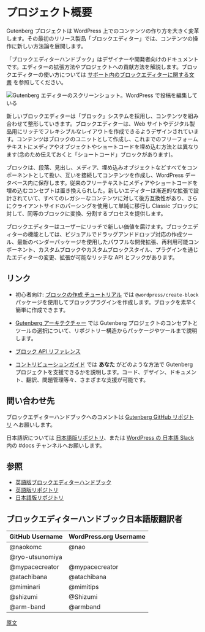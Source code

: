 <!-- 
# Project Overview
 -->
# プロジェクト概要

<!-- 
The Gutenberg project is transforming the way content is created on WordPress. A block editor was the first product launched creating a new methodology for working with content.
-->
Gutenberg プロジェクトは WordPress 上でのコンテンツの作り方を大きく変革します。その最初のリリース製品「ブロックエディター」では、コンテンツの操作に新しい方法論を展開します。 

<!--
The Block Editor handbook provides documentation for designers and developers on how to extend the editor, and also how you can start contributing to the project. For authors, writers, and users of the block editor see the [block editor support documentation](https://wordpress.org/support/article/wordpress-editor/).
-->
「ブロックエディターハンドブック」はデザイナーや開発者向けのドキュメントです。エディターの拡張方法やプロジェクトへの貢献方法を解説します。ブロックエディターの使い方については [サポート内のブロックエディターに関する文書](https://ja.wordpress.org/support/article/wordpress-editor/) を参照してください。

<!--
![Screenshot of the Gutenberg Editor, editing a post in WordPress](https://user-images.githubusercontent.com/1204802/100067796-fc3e8700-2e36-11eb-993b-6b80b4310b87.png)
-->
![Gutenberg エディターのスクリーンショット。WordPress で投稿を編集している](https://user-images.githubusercontent.com/1204802/100067796-fc3e8700-2e36-11eb-993b-6b80b4310b87.png)

<!--
Using a system of Blocks to compose and format content, the new block-based editor is designed to create rich, flexible layouts for websites and digital products. Content is created in the unit of blocks instead of freeform text with inserted media, embeds and Shortcodes (there's a Shortcode block though).
-->
新しいブロックエディターは「ブロック」システムを採用し、コンテンツを組み合わせて整形していきます。ブロックエディターは、Web サイトやデジタル製品用にリッチでフレキシブルなレイアウトを作成できるようデザインされています。コンテンツはブロックのユニットとして作成し、これまでのフリーフォームテキストにメディアやオブジェクトやショートコードを埋め込む方法とは異なります(念のため伝えておくと「ショートコード」ブロックがあります)。

<!--
Blocks treat Paragraphs, Headings, Media, and Embeds all as components that, when strung together, make up the content stored in the WordPress database, replacing the traditional concept of freeform text with embedded media and shortcodes. The new editor is designed with progressive enhancement, meaning that it is back-compatible with all legacy content, and it also offers a process to try to convert and split a Classic block into equivalent blocks using client-side parsing. Finally, the blocks offer enhanced editing and format controls.
-->
ブロックは、段落、見出し、メディア、埋め込みオブジェクトなどすべてをコンポーネントとして扱い、互いを接続してコンテンツを作成し、WordPress データベース内に保存します。従来のフリーテキストにメディアやショートコードを埋め込むコンセプトは置き換えられした。新しいエディターは漸進的な拡張で設計されていて、すべてのレガシーなコンテンツに対して後方互換性があり、さらにクライアントサイドのパーシングを使用して単純に移行し Classic ブロックに対して、同等のブロックに変換、分割するプロセスを提供します。

<!--
The Editor offers rich new value to users with visual, drag-and-drop creation tools and powerful developer enhancements with modern vendor packages, reusable components, rich APIs and hooks to modify and extend the editor through Custom Blocks, Custom Block Styles and Plugins.
-->
ブロックエディターはユーザーにリッチで新しい価値を届けます。ブロックエディターの機能としては、ビジュアルでドラッグアンドドロップ対応の作成ツール、最新のベンダーパッケージを使用したパワフルな開発拡張、再利用可能コンポーネント、カスタムブロックやカスタムブロックスタイル、プラグインを通じたエディターの変更、拡張が可能なリッチな API とフックがあります。

<!-- 
## Quick Links
 -->
## リンク

<!-- 
-   Beginners: The [Create a Block Tutorial](/docs/designers-developers/developers/tutorials/create-block/readme.md) walks through creating a block plugin using the `@wordpress/create-block` package; a quick and easy way to start creating your own block.

-   [Gutenberg Architecture](/docs/architecture/readme.md) covers the conceptual and tool choices going into the Gutenberg project, from repository structure to packages and tools.

-   [Block API Reference](/docs/designers-developers/developers/block-api/README.md)

-   [Contributors Guide](/docs/contributors/readme.md) covers how **you** can help; be it code, design, documentation, language, or triage, we need you to help make Gutenberg.
 -->
-   初心者向け: [ブロックの作成 チュートリアル](https://ja.wordpress.org/team/handbook/block-editor/tutorials/create-block/) では `@wordpress/create-block` パッケージを使用してブロックプラグインを作成します。ブロックを素早く簡単に作成できます。

-   [Gutenberg アーキテクチャー](https://developer.wordpress.org/block-editor/principles/architecture/) では Gutenberg プロジェクトのコンセプトとツールの選択について、リポジトリー構造からパッケージやツールまで説明します。

-   [ブロック API リファレンス](https://ja.wordpress.org/team/handbook/block-editor/developers/block-api/)

-   [コントリビューションガイド](https://ja.wordpress.org/team/handbook/block-editor/contributors/) では **あなた** がどのような方法で Gutenberg プロジェクトを支援できるかを説明します。コード、デザイン、ドキュメント、翻訳、問題管理等々、さまざまな支援が可能です。

## 問い合わせ先
ブロックエディターハンドブックへのコメントは [Gutenberg GitHub リポジトリ](https://github.com/WordPress/gutenberg) へお願いします。

日本語訳については [日本語版リポジトリ](https://github.com/jawordpressorg/gutenberg)、または [WordPress の 日本語 Slack](https://ja.wordpress.org/support/article/slack/) 内の #docs チャンネルへお願いします。

## 参照
- [英語版ブロックエディターハンドブック](https://developer.wordpress.org/block-editor/)
- [英語版リポジトリ](https://github.com/WordPress/gutenberg)
- [日本語版リポジトリ](https://github.com/jawordpressorg/gutenberg)

## ブロックエディターハンドブック日本語版翻訳者

| GitHub Username | WordPress.org Username|
| --------------- | --------------------- |
| @naokomc | @nao |
| @ryo-utsunomiya | |
| @mypacecreator | @mypacecreator |
| @atachibana | @atachibana |
| @miminari | @mimitips |
| @shizumi | @Shizumi |
| @arm-band | @armband |

[原文](https://github.com/WordPress/gutenberg/tree/master/docs)